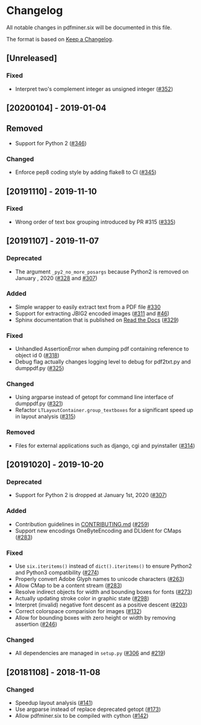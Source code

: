# Changelog
All notable changes in pdfminer.six will be documented in this file. 

The format is based on [Keep a Changelog](https://keepachangelog.com/en/1.0.0/).

## [Unreleased]

### Fixed
- Interpret two's complement integer as unsigned integer ([#352](https://github.com/pdfminer/pdfminer.six/pull/352))

## [20200104] - 2019-01-04

## Removed
- Support for Python 2 ([#346](https://github.com/pdfminer/pdfminer.six/pull/346))

### Changed
- Enforce pep8 coding style by adding flake8 to CI ([#345](https://github.com/pdfminer/pdfminer.six/pull/345))

## [20191110] - 2019-11-10

### Fixed
- Wrong order of text box grouping introduced by PR #315 ([#335](https://github.com/pdfminer/pdfminer.six/pull/335))

## [20191107] - 2019-11-07

### Deprecated
- The argument `_py2_no_more_posargs` because Python2 is removed on January
, 2020 ([#328](https://github.com/pdfminer/pdfminer.six/pull/328) and 
[#307](https://github.com/pdfminer/pdfminer.six/pull/307))

### Added
- Simple wrapper to easily extract text from a PDF file [#330](https://github.com/pdfminer/pdfminer.six/pull/330)
- Support for extracting JBIG2 encoded images ([#311](https://github.com/pdfminer/pdfminer.six/pull/311) and [#46](https://github.com/pdfminer/pdfminer.six/pull/46))
- Sphinx documentation that is published on 
  [Read the Docs](https://pdfminersix.readthedocs.io/)
  ([#329](https://github.com/pdfminer/pdfminer.six/pull/329))

### Fixed
- Unhandled AssertionError when dumping pdf containing reference to object id 0 
 ([#318](https://github.com/pdfminer/pdfminer.six/pull/318))
- Debug flag actually changes logging level to debug for pdf2txt.py and
 dumppdf.py ([#325](https://github.com/pdfminer/pdfminer.six/pull/325))

### Changed
- Using argparse instead of getopt for command line interface of dumppdf.py ([#321](https://github.com/pdfminer/pdfminer.six/pull/321))
- Refactor `LTLayoutContainer.group_textboxes` for a significant speed up in layout analysis ([#315](https://github.com/pdfminer/pdfminer.six/pull/315))

### Removed
- Files for external applications such as django, cgi and pyinstaller ([#314](https://github.com/pdfminer/pdfminer.six/issues/314))

## [20191020] - 2019-10-20

### Deprecated
- Support for Python 2 is dropped at January 1st, 2020 ([#307](https://github.com/pdfminer/pdfminer.six/pull/307))

### Added
- Contribution guidelines in [CONTRIBUTING.md](CONTRIBUTING.md) ([#259](https://github.com/pdfminer/pdfminer.six/pull/259))
- Support new encodings OneByteEncoding and DLIdent for CMaps ([#283](https://github.com/pdfminer/pdfminer.six/pull/283))

### Fixed
- Use `six.iteritems()` instead of `dict().iteritems()` to ensure Python2 and Python3 compatibility ([#274](https://github.com/pdfminer/pdfminer.six/pull/274))
- Properly convert Adobe Glyph names to unicode characters ([#263](https://github.com/pdfminer/pdfminer.six/pull/263))
- Allow CMap to be a content stream ([#283](https://github.com/pdfminer/pdfminer.six/pull/283))
- Resolve indirect objects for width and bounding boxes for fonts ([#273](https://github.com/pdfminer/pdfminer.six/pull/273))
- Actually updating stroke color in graphic state ([#298](https://github.com/pdfminer/pdfminer.six/pull/298))
- Interpret (invalid) negative font descent as a positive descent ([#203](https://github.com/pdfminer/pdfminer.six/pull/203))
- Correct colorspace comparision for images ([#132](https://github.com/pdfminer/pdfminer.six/pull/132))
- Allow for bounding boxes with zero height or width by removing assertion ([#246](https://github.com/pdfminer/pdfminer.six/pull/246))

### Changed
- All dependencies are managed in `setup.py` ([#306](https://github.com/pdfminer/pdfminer.six/pull/306) and [#219](https://github.com/pdfminer/pdfminer.six/pull/219))

## [20181108] - 2018-11-08

### Changed
- Speedup layout analysis ([#141](https://github.com/pdfminer/pdfminer.six/pull/141))
- Use argparse instead of replace deprecated getopt ([#173](https://github.com/pdfminer/pdfminer.six/pull/173))
- Allow pdfminer.six to be compiled with cython ([#142](https://github.com/pdfminer/pdfminer.six/pull/142))